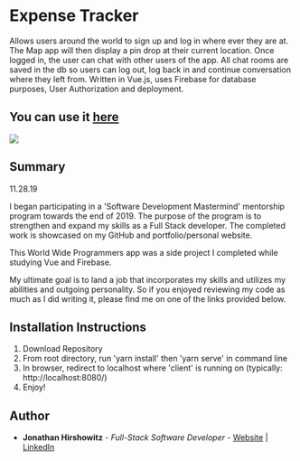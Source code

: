 # Expense Tracker

Allows users around the world to sign up and log in where ever they are at. The Map app will then display a pin drop at their current location. Once logged in, the user can chat with other users of the app. All chat rooms are saved in the db so users can log out, log back in and continue conversation where they left from. Written in Vue.js, uses Firebase for database purposes, User Authorization and deployment.

## You can use it [here](https://ww-programmers.firebaseapp.com/)

<image src="./src/assets/ww-programmers.png">

## Summary

11.28.19

I began participating in a 'Software Development Mastermind' mentorship program towards the end of 2019. The purpose of the program is to strengthen and expand my skills as a Full Stack developer. The completed work is showcased on my GitHub and portfolio/personal website.

This World Wide Programmers app was a side project I completed while studying Vue and Firebase.

My ultimate goal is to land a job that incorporates my skills and utilizes my abilities and outgoing personality. So if you enjoyed reviewing my code as much as I did writing it, please find me on one of the links provided below.

##  Installation Instructions

1. Download Repository
2. From root directory, run 'yarn install' then 'yarn serve' in command line
3. In browser, redirect to localhost where 'client' is running on (typically: http://localhost:8080/)
4. Enjoy!

## Author

* **Jonathan Hirshowitz** - *Full-Stack Software Developer* - [Website](https://jonathan-hirshowitz-portfolio.firebaseapp.com/) | [LinkedIn](https://www.linkedin.com/in/jonathan-hirshowitz/)